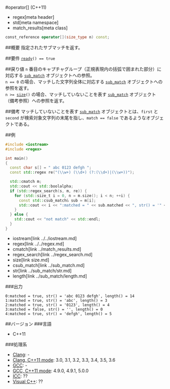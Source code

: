 #operator[] (C++11)
* regex[meta header]
* std[meta namespace]
* match_results[meta class]

```cpp
const_reference operator[](size_type n) const;
```

##概要
指定されたサブマッチを返す。


##要件
[`ready`](ready.md)`() == true`


##戻り値
`n` 番目のキャプチャグループ（正規表現内の括弧で囲まれた部分）に対応する [`sub_match`](../sub_match.md) オブジェクトへの参照。  
`n == 0` の場合、マッチした文字列全体に対応する [`sub_match`](../sub_match.md) オブジェクトへの参照を返す。  
`n >= `[`size`](size.md)`()` の場合、マッチしていないことを表す [`sub_match`](../sub_match.md) オブジェクト（備考参照）への参照を返す。


##備考
マッチしていないことを表す [`sub_match`](../sub_match.md) オブジェクトとは、`first` と `second` が検索対象文字列の末尾を指し、`match == false` であるようなオブジェクトである。


##例
```cpp
#include <iostream>
#include <regex>

int main()
{
  const char s[] = " abc 0123 defgh ";
  const std::regex re("(\\w+) (\\d+) (?:(\\d+)|(\\w+))");

  std::cmatch m;
  std::cout << std::boolalpha;
  if (std::regex_search(s, m, re)) {
    for (std::size_t i = 0, n = m.size(); i < n; ++i) {
      const std::csub_match& sub = m[i];
      std::cout << i << ":matched = " << sub.matched << ", str() = '" << sub.str() << "', length() = " << sub.length() << std::endl;
    }
  } else {
    std::cout << "not match" << std::endl;
  }
}
```
* iostream[link ../../iostream.md]
* regex[link ../../regex.md]
* cmatch[link ../match_results.md]
* regex_search[link ../regex_search.md]
* size[link size.md]
* csub_match[link ../sub_match.md]
* str[link ../sub_match/str.md]
* length[link ../sub_match/length.md]

###出力
```
0:matched = true, str() = 'abc 0123 defgh', length() = 14
1:matched = true, str() = 'abc', length() = 3
2:matched = true, str() = '0123', length() = 4
3:matched = false, str() = '', length() = 0
4:matched = true, str() = 'defgh', length() = 5
```


##バージョン
###言語
- C++11

###処理系
- [Clang](/implementation.md#clang): -
- [Clang, C++11 mode](/implementation.md#clang): 3.0, 3.1, 3.2, 3.3, 3.4, 3.5, 3.6
- [GCC](/implementation.md#gcc): -
- [GCC, C++11 mode](/implementation.md#gcc): 4.9.0, 4.9.1, 5.0.0
- [ICC](/implementation.md#icc): ??
- [Visual C++](/implementation.md#visual_cpp): ??
